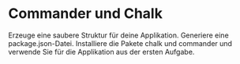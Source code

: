# Commander und Chalk

Erzeuge eine saubere Struktur für deine Applikation.
Generiere eine package.json-Datei.
Installiere die Pakete chalk und commander und verwende Sie für die Applikation aus der ersten Aufgabe.
